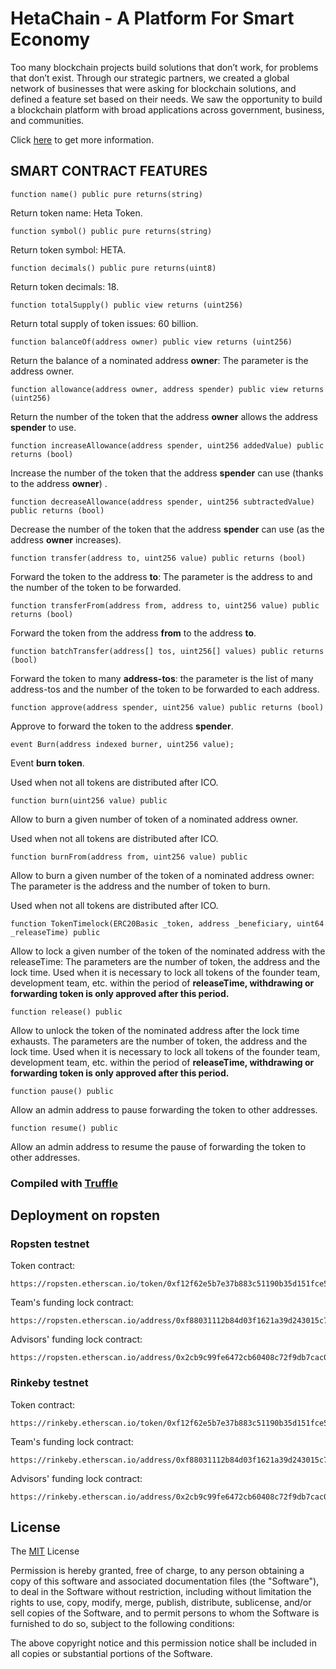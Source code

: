 # HetaChain - A Platform For Smart Economy

Too many blockchain projects build solutions that don’t work, for problems that don’t exist. Through our strategic partners, we created a global network of businesses that were asking for blockchain solutions, and defined a feature set based on their needs. We saw the opportunity to build a blockchain platform with broad applications across government, business, and communities.

Click [here](https://heta.org/) to get more information.  

## SMART CONTRACT FEATURES

```
function name() public pure returns(string)
```

Return token name: Heta Token.

```
function symbol() public pure returns(string)
```

Return token symbol: HETA.

```
function decimals() public pure returns(uint8)
```
 
Return token decimals: 18.

```
function totalSupply() public view returns (uint256)
```

Return total supply of token issues: 60 billion.

```
function balanceOf(address owner) public view returns (uint256)
```

Return the balance of a nominated address **owner**: The parameter is the address owner.

```
function allowance(address owner, address spender) public view returns (uint256)
```

Return the number of the token that the address **owner** allows the address **spender** to use.

``` 
function increaseAllowance(address spender, uint256 addedValue) public returns (bool)
```

Increase the number of the token that the address **spender** can use (thanks to the address **owner**) .

```
function decreaseAllowance(address spender, uint256 subtractedValue) public returns (bool)
```

Decrease the number of the token that the address **spender** can use (as the address **owner** increases).

```
function transfer(address to, uint256 value) public returns (bool)
```

Forward the token to the address **to**: The parameter is the address to and the number of the token to be forwarded.

```
function transferFrom(address from, address to, uint256 value) public returns (bool)
```

Forward the token from the address **from** to the address **to**. 

```
function batchTransfer(address[] tos, uint256[] values) public returns (bool)
```

Forward the token to many **address-tos**: the parameter is the list of many address-tos and the number of the token to be forwarded to each address.

```
function approve(address spender, uint256 value) public returns (bool)
```

Approve to forward the token to the address **spender**.

```
event Burn(address indexed burner, uint256 value);
```

Event **burn token**.

Used when not all tokens are distributed after ICO.

```
function burn(uint256 value) public 
```

Allow to burn a given number of token of a nominated address owner.

Used when not all tokens are distributed after ICO.

```
function burnFrom(address from, uint256 value) public 
```

Allow to burn a given number of the token of a nominated address owner: The parameter is the address and the number of token to burn.

Used when not all tokens are distributed after ICO.

```
function TokenTimelock(ERC20Basic _token, address _beneficiary, uint64 _releaseTime) public
```

Allow to lock a given number of the token of the nominated address with the releaseTime: The parameters are the number of token, the address and the lock time.
Used when it is necessary to lock all tokens of the founder team, development team, etc. within the period of **releaseTime, withdrawing or forwarding token is only approved after this period.**

```
function release() public 
```

Allow to unlock the token of the nominated address after the lock time exhausts.
The parameters are the number of token, the address and the lock time.
Used when it is necessary to lock all tokens of the founder team, development team, etc. within the period of **releaseTime, withdrawing or forwarding token is only approved after this period.**

```
function pause() public
```

Allow an admin address to pause forwarding the token to other addresses.

```
function resume() public
```

Allow an admin address to resume the pause of forwarding the token to other addresses. 

### Compiled with [Truffle](https://truffleframework.com/)

## Deployment on ropsten

### Ropsten testnet

Token contract:

```
https://ropsten.etherscan.io/token/0xf12f62e5b7e37b883c51190b35d151fce561f12f
```

Team's funding lock contract:

```
https://ropsten.etherscan.io/address/0xf88031112b84d03f1621a39d243015c75659b609
```

Advisors' funding lock contract:

```
https://ropsten.etherscan.io/address/0x2cb9c99fe6472cb60408c72f9db7cac0ccd6d14a
```

### Rinkeby testnet

Token contract:

```
https://rinkeby.etherscan.io/token/0xf12f62e5b7e37b883c51190b35d151fce561f12f
```

Team's funding lock contract: 

```
https://rinkeby.etherscan.io/address/0xf88031112b84d03f1621a39d243015c75659b609
```

Advisors' funding lock contract:

```
https://rinkeby.etherscan.io/address/0x2cb9c99fe6472cb60408c72f9db7cac0ccd6d14a
```

## License

The [MIT](https://choosealicense.com/licenses/mit/) License

Permission is hereby granted, free of charge, to any person obtaining a copy of this software and associated documentation files (the "Software"), to deal in the Software without restriction, including without limitation the rights to use, copy, modify, merge, publish, distribute, sublicense, and/or sell copies of the Software, and to permit persons to whom the Software is furnished to do so, subject to the following conditions:

The above copyright notice and this permission notice shall be included in all copies or substantial portions of the Software.

